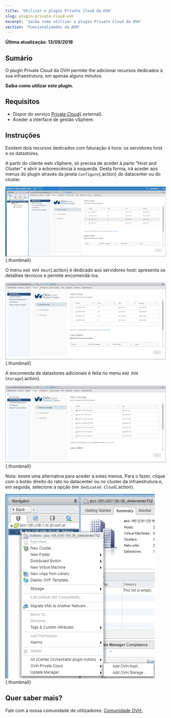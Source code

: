 ```yaml
---
title: 'Utilizar o plugin Private Cloud da OVH'
slug: plugin-private-cloud-ovh
excerpt: 'Saiba como utilizar o plugin Private Cloud da OVH'
section: 'Funcionalidades da OVH'
---
```


**Última atualização: 13/09/2018**

## Sumário

O plugin Private Cloud da OVH permite-lhe adicionar recursos dedicados à sua infraestrutura, em apenas alguns minutos.

**Saiba como utilizar este plugin.**


## Requisitos

- Dispor do serviço [Private Cloud](https://www.ovh.pt/private-cloud/){.external}.
- Aceder à interface de gestão vSphere.


## Instruções

Existem dois recursos dedicados com faturação à hora:
os servidores host
e os datastores.

A partir do cliente web vSphere, só precisa de aceder à parte “Host and Cluster” e abrir a arborescência à esquerda. Desta forma, irá aceder aos menus do plugin através da janela  `Configure`{.action} do datacenter ou do cluster.

![](images/addhost_01.png){.thumbnail}

O menu `Add OVH Host`{.action} é dedicado aos servidores host: apresenta os detalhes técnicos e permite encomendá-los.

![](images/addhost_02.png){.thumbnail}

A encomenda de datastores adicionais é feita no menu `Add OVH Storage`{.action}.

![](images/addstorage_02.png){.thumbnail}

Nota: existe uma alternativa para aceder a estes menus. Para o fazer, clique com o botão direito do rato no datacenter ou no cluster da infraestrutura e, em seguida, selecione a opção `OVH Dedicated Cloud`{.action}.

![Opção OVH Dedicated Cloud](images/rightclick.png){.thumbnail}

## Quer saber mais?

Fale com a nossa comunidade de utilizadores: [Comunidade OVH.](https://community.ovh.com/en/)